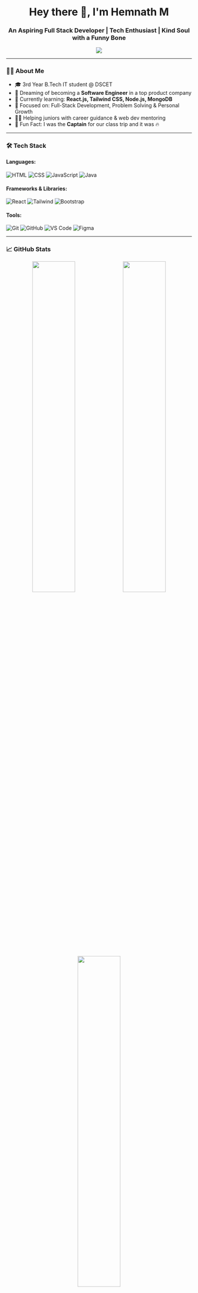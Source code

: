 <h1 align="center">Hey there 👋, I'm Hemnath M</h1>
<h3 align="center">An Aspiring Full Stack Developer | Tech Enthusiast | Kind Soul with a Funny Bone</h3>

<p align="center">
  <img src="https://readme-typing-svg.herokuapp.com?font=Fira+Code&weight=500&pause=1000&color=00FF95&width=435&lines=3rd+Year+IT+Student+%F0%9F%93%9A;Building+MERN+Stack+Projects+%F0%9F%92%BB;Lover+of+Dark%2C+Inception%2C+Interstellar+%F0%9F%8C%9F;Cricketer+%7C+Footballer+%7C+Team+Captain+%F0%9F%8F%86;Let's+Build+Something+Cool+Together+%F0%9F%92%AA" />
</p>

---

### 👨‍💻 About Me

- 🎓 3rd Year B.Tech IT student @ DSCET
- 💼 Dreaming of becoming a **Software Engineer** in a top product company
- 🌱 Currently learning: **React.js, Tailwind CSS, Node.js, MongoDB**
- 🧠 Focused on: Full-Stack Development, Problem Solving & Personal Growth
- 🧑‍🏫 Helping juniors with career guidance & web dev mentoring
- 🧳 Fun Fact: I was the **Captain** for our class trip and it was 🔥

---

### 🛠️ Tech Stack

#### Languages:
![HTML](https://img.shields.io/badge/-HTML5-E34F26?style=flat-square&logo=html5&logoColor=white)
![CSS](https://img.shields.io/badge/-CSS3-1572B6?style=flat-square&logo=css3)
![JavaScript](https://img.shields.io/badge/-JavaScript-F7DF1E?style=flat-square&logo=javascript&logoColor=black)
![Java](https://img.shields.io/badge/-Java-007396?style=flat-square&logo=java)

#### Frameworks & Libraries:
![React](https://img.shields.io/badge/-React-61DAFB?style=flat-square&logo=react)
![Tailwind](https://img.shields.io/badge/-TailwindCSS-38B2AC?style=flat-square&logo=tailwind-css)
![Bootstrap](https://img.shields.io/badge/-Bootstrap-563D7C?style=flat-square&logo=bootstrap)

#### Tools:
![Git](https://img.shields.io/badge/-Git-F05032?style=flat-square&logo=git)
![GitHub](https://img.shields.io/badge/-GitHub-181717?style=flat-square&logo=github)
![VS Code](https://img.shields.io/badge/-VSCode-007ACC?style=flat-square&logo=visual-studio-code)
![Figma](https://img.shields.io/badge/-Figma-F24E1E?style=flat-square&logo=figma)

---

### 📈 GitHub Stats

<p align="center">
  <img src="https://github-readme-stats.vercel.app/api?username=HemnathM&show_icons=true&theme=tokyonight&hide=prs" width="48%" />
  <img src="https://github-readme-streak-stats.herokuapp.com/?user=HemnathM&theme=tokyonight" width="48%" />
</p>
<p align="center">
  <img src="https://github-readme-stats.vercel.app/api/top-langs/?username=HemnathM&layout=compact&theme=tokyonight" width="48%" />
</p>

---

### 🚀 Projects I'm Proud Of

- 🔗 [**ThinkNotes**](https://github.com/HemnathM/ThinkNotes): A smart note app built with MERN stack
- 🎧 [**MoodTunes**](https://github.com/HemnathM/MoodTunes): Vanilla JS music player based on moods
- 🧠 [**MyZoom**](https://github.com/HemnathM/MyZoom): Transformer-based contextual feedback validator (EdTech)

---

### 🔗 Let's Connect

[![LinkedIn](https://img.shields.io/badge/-LinkedIn-0077B5?style=for-the-badge&logo=linkedin&logoColor=white)](https://www.linkedin.com/in/hemnathm/)
[![Mail](https://img.shields.io/badge/-Gmail-EA4335?style=for-the-badge&logo=gmail&logoColor=white)](mailto:hemnathm.it2022@dscet.ac.in)
[![GitHub](https://img.shields.io/badge/-GitHub-181717?style=for-the-badge&logo=github&logoColor=white)](https://github.com/HemnathM)

---

### 💬 Quote That Drives Me

> *"You did good, man. You made it."*

---

<p align="center">
  <img src="https://capsule-render.vercel.app/api?type=waving&color=0D1117&height=120&section=footer"/>
</p>
